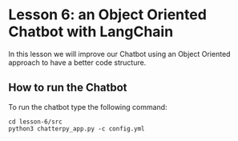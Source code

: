 # Lesson 6: an Object Oriented Chatbot with LangChain

In this lesson we will improve our Chatbot using an Object Oriented approach to have a better code structure.

## How to run the Chatbot

To run the chatbot type the following command:

```
cd lesson-6/src
python3 chatterpy_app.py -c config.yml
```
